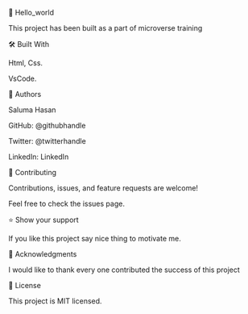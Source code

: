 📖 Hello_world

This project has been built as a part of microverse training  

🛠 Built With

Html, Css.

VsCode.

👥 Authors

Saluma Hasan

GitHub: @githubhandle

Twitter: @twitterhandle

LinkedIn: LinkedIn

🤝 Contributing

Contributions, issues, and feature requests are welcome!

Feel free to check the issues page.

⭐️ Show your support

If you like this project say nice thing to motivate me. 

🙏 Acknowledgments

I would like to thank every one contributed the success of this project

📝 License

This project is MIT licensed.
